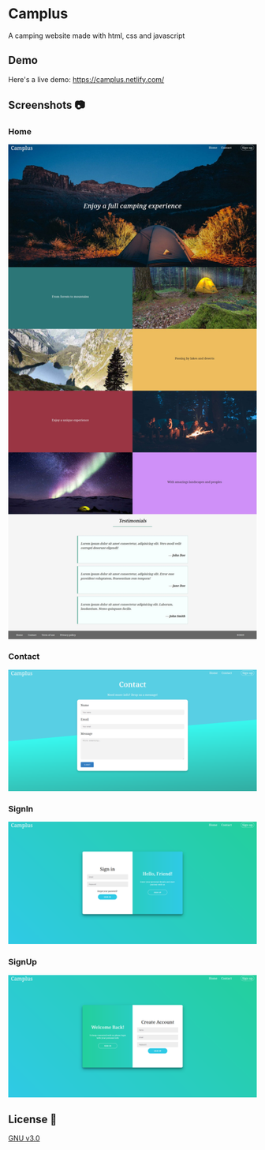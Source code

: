 # Camplus
 A camping website made with html, css and javascript  
 
## Demo  
Here's a live demo: https://camplus.netlify.com/  

## Screenshots :camera:  
### Home  
![Home](https://github.com/Hichem-Chabou/camplus/blob/master/assets/img/Camplus-full.jpg)  
### Contact  
![Contact](https://github.com/Hichem-Chabou/camplus/blob/master/assets/img/Camplus-contact.png)  
### SignIn  
![SignIn](https://github.com/Hichem-Chabou/camplus/blob/master/assets/img/Camplus-signin.png)  
### SignUp  
![SignUp](https://github.com/Hichem-Chabou/camplus/blob/master/assets/img/Camplus-signup.png)  

## License :scroll:  
[GNU v3.0](https://github.com/Hichem-Chabou/camplus/blob/master/LICENSE)
